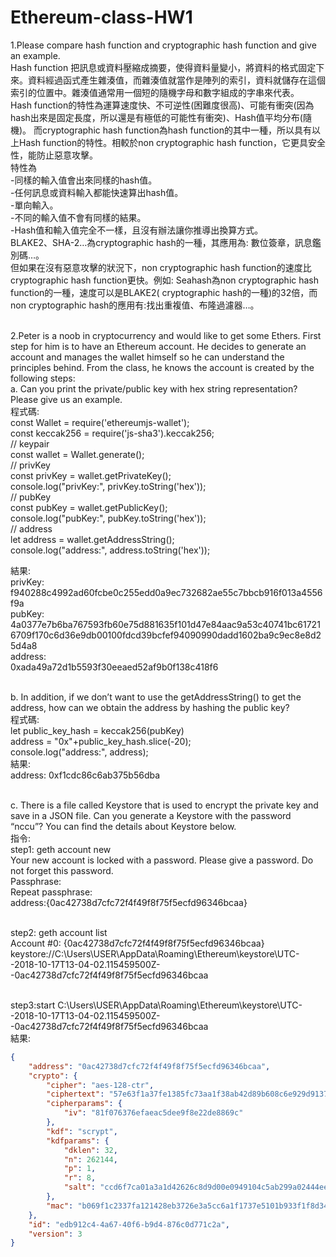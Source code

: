 # Ethereum-class-HW1
1.Please compare hash function and cryptographic hash function and give an example.<br>
Hash function 把訊息或資料壓縮成摘要，使得資料量變小，將資料的格式固定下來。資料經過函式產生雜湊值，而雜湊值就當作是陣列的索引，資料就儲存在這個索引的位置中。雜湊值通常用一個短的隨機字母和數字組成的字串來代表。<br>
Hash function的特性為運算速度快、不可逆性(困難度很高)、可能有衝突(因為hash出來是固定長度，所以還是有極低的可能性有衝突)、Hash值平均分布(隨機)。
而cryptographic hash function為hash function的其中一種，所以具有以上Hash function的特性。相較於non cryptographic hash function，它更具安全性，能防止惡意攻擊。<br>
特性為<br>
-同樣的輸入值會出來同樣的hash值。<br>
-任何訊息或資料輸入都能快速算出hash值。<br>
-單向輸入。<br>
-不同的輸入值不會有同樣的結果。<br>
-Hash值和輸入值完全不一樣，且沒有辦法讓你推導出換算方式。<br>
BLAKE2、SHA-2…為cryptographic hash的一種，其應用為: 數位簽章，訊息鑑別碼…。<br>
但如果在沒有惡意攻擊的狀況下，non cryptographic hash function的速度比cryptographic hash function更快。例如: Seahash為non cryptographic hash function的一種，速度可以是BLAKE2( cryptographic hash的一種)的32倍，而non cryptographic hash的應用有:找出重複值、布隆過濾器…。<br><br>

2.Peter is a noob in cryptocurrency and would like to get some Ethers. First step for him is to have an Ethereum account. He decides to generate an account and manages the wallet himself so he can understand the principles behind. From the class, he knows the account is created by the following steps:<br>
a. Can you print the private/public key with hex string representation? Please give us an example.<br>
程式碼:<br>
const Wallet = require('ethereumjs-wallet');<br>
const keccak256 = require('js-sha3').keccak256;<br>
// keypair<br>
const wallet = Wallet.generate();<br>
// privKey<br>
const privKey = wallet.getPrivateKey();<br>
console.log("privKey:", privKey.toString('hex'));<br>
// pubKey<br>
const pubKey = wallet.getPublicKey();<br>
console.log("pubKey:", pubKey.toString('hex'));<br>
// address<br>
let address = wallet.getAddressString();<br>
console.log("address:", address.toString('hex'));<br>

結果:<br>
privKey: <br>
f940288c4992ad60fcbe0c255edd0a9ec732682ae55c7bbcb916f013a4556f9a<br>
pubKey: <br>
4a0377e7b6ba767593fb60e75d881635f101d47e84aac9a53c40741bc617216709f170c6d36e9db00100fdcd39bcfef94090990dadd1602ba9c9ec8e8d25d4a8<br>
address: <br>
0xada49a72d1b5593f30eeaed52af9b0f138c418f6<br><br>

b. In addition, if we don’t want to use the getAddressString() to get the address, how can we obtain the address by hashing the public key?<br>
程式碼:<br>
let public_key_hash = keccak256(pubKey)<br>
address = "0x"+public_key_hash.slice(-20);<br>
console.log("address:", address);<br>
結果:<br>
address: 0xf1cdc86c6ab375b56dba<br><br>

c. There is a file called Keystore that is used to encrypt the private key and save in a JSON file. Can you generate a Keystore with the password “nccu”? You can find the details about Keystore below.<br>
指令:<br>
step1: geth account new<br>
Your new account is locked with a password. Please give a password. Do not forget this password.<br>
Passphrase:<br>
Repeat passphrase: <br>
address:{0ac42738d7cfc72f4f49f8f75f5ecfd96346bcaa}<br><br>

step2: geth account list<br>
Account #0: {0ac42738d7cfc72f4f49f8f75f5ecfd96346bcaa} keystore://C:\Users\USER\AppData\Roaming\Ethereum\keystore\UTC--2018-10-17T13-04-02.115459500Z--0ac42738d7cfc72f4f49f8f75f5ecfd96346bcaa<br><br>

step3:start C:\Users\USER\AppData\Roaming\Ethereum\keystore\UTC--2018-10-17T13-04-02.115459500Z--0ac42738d7cfc72f4f49f8f75f5ecfd96346bcaa<br>
結果:<br>
```json
{
	"address": "0ac42738d7cfc72f4f49f8f75f5ecfd96346bcaa",
	"crypto": {
		"cipher": "aes-128-ctr",
		"ciphertext": "57e63f1a37fe1385fc73aa1f38ab42d89b608c6e929d91370d3c2d6f192e7239",
		"cipherparams": {
			"iv": "81f076376efaeac5dee9f8e22de8869c"
		},
		"kdf": "scrypt",
		"kdfparams": {
			"dklen": 32,
			"n": 262144,
			"p": 1,
			"r": 8,
			"salt": "ccd6f7ca01a3a1d42626c8d9d00e0949104c5ab299a02444ee9a91588e0af3af"
		},
		"mac": "b069f1c2337fa121428eb3726e3a5cc6a1f1737e5101b933f1f8d34981661131"
	},
	"id": "edb912c4-4a67-40f6-b9d4-876c0d771c2a",
	"version": 3
}
```


